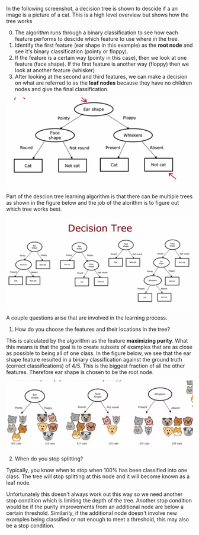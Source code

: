 In the following screenshot, a decision tree is shown to descide if a an image is a picture of a cat. This is a high level overview but shows how the tree works 

0. The algorithm runs through a binary classification to see how each feature performs to descide which feature to use where in the tree.
1. Identify the first feature (ear shape in this example) as the **root node** and see it's binary classification (pointy or floppy).
2. If the feature is a certain way (pointy in this case), then we look at one feature (face shape). If the first feature is another way (floppy) then we look at another feature (whisker)
3. After looking at the second and third features, we can make a decision on what are referred to as the **leaf nodes** because they have no children nodes and give the final classification.

![alt text](image-89.png)

Part of the descion tree learning algorithm is that there can be multiple trees as shown in the figure below and the job of the alorithm is to figure out which tree works best.

![alt text](image-90.png)

A couple questions arise that are involved in the learning process.

1. How do you choose the features and their locations in the tree?

This is calculated by the algorithm as the feature **maximizing purity**. What this means is that the goal is to create subsets of examples that are as close as possible to being all of one class. In the figure below, we see that the ear shape feature resulted in a binary classification against the ground truth (correct classifications) of 4/5. This is the biggest fraction of all the other features. Therefore ear shape is chosen to be the root node.

![alt text](image-91.png)

2. When do you stop splitting?

Typically, you know when to stop when 100% has been classified into one class. The tree will stop splitting at this node and it will become known as a leaf node.

Unfortunately this doesn't always work out this way so we need another stop condition which is limiting the depth of the tree. Another stop condition would be if the purity improvements from an additional node are below a certain threshold. Similarily, if the additional node doesn't involve new examples being classified or not enough to meet a threshold, this may also be a stop condition. 